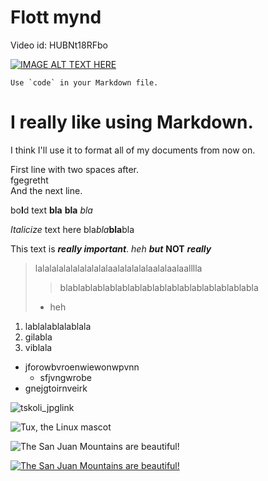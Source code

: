 
# Flott mynd



Video id: HUBNt18RFbo

[![IMAGE ALT TEXT HERE](http://img.youtube.com/vi/HUBNt18RFbo/0.jpg)](http://www.youtube.com/watch?v=HUBNt18RFbo)


``Use `code` in your Markdown file.``

I really like using Markdown.
===============
I think I'll use it to format all of my documents from now on.

First line with two spaces after.  
fgegretht  
And the next line.

bo**l**d text __bla__ **bla** _bla_

_Italicize_ text here bla*bla***bla**bla

This text is ***really important***. _heh_ **_but_** **NOT** ***really***

> lalalalalalalalalalalaalalalalalaalalaalaalllla
> > blablablablablablablablablablablablablablablabla
> - heh 

1. lablalablalablala
2. gilabla
3. viblala

- jforowbvroenwiewonwpvnn
     - sfjvngwrobe
- gnejgtoirnveirk



![tskoli_jpglink](https://tskoli.is/wp-content/uploads/2017/07/Tækniskólinn.Háteigsvegi-1-768x463.jpg)



![Tux, the Linux mascot](myndir/tux.avif "__HEH__")


![The San Juan Mountains are beautiful!](myndir/mountains.avif "San Juan Mountains")


[![The San Juan Mountains are beautiful!](myndir/mountains.avif "San Juan Mountains")](https://en.wikipedia.org/wiki/Mountain)
